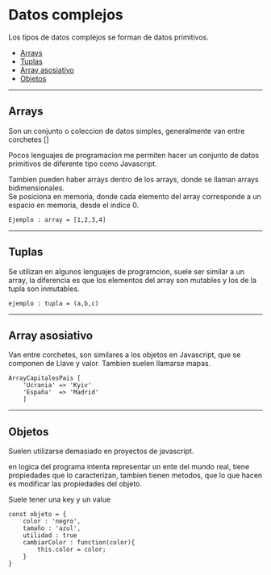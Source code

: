 # Datos complejos

Los tipos de datos complejos se forman de datos primitivos.

+ [Arrays](#arrays)
+ [Tuplas](#tuplas)
+ [Array asosiativo](#array-asosiativo)
+ [Objetos](#objetos)
---
## Arrays

Son un conjunto o coleccion de datos simples, generalmente van entre corchetes []  

Pocos lenguajes de programacion me permiten hacer un conjunto de datos primitivos de diferente tipo como Javascript.  

Tambien pueden haber arrays dentro de los arrays, donde se llaman arrays bidimensionales.  
Se posiciona en memoria, donde cada elemento del array corresponde a un espacio en memoria, desde el indice 0.

    Ejemplo : array = [1,2,3,4]
---
## Tuplas

Se utilizan en algunos lenguajes de programcion, suele ser similar a un array, la diferencia es que los elementos del array son mutables y los de la tupla son inmutables. 

    ejemplo : tupla = (a,b,c)
---
## Array asosiativo

Van entre corchetes, son similares a los objetos en Javascript, que se componen de Llave y valor. Tambien suelen llamarse mapas. 

    ArrayCapitalesPais [
        'Ucrania' => 'Kyiv'
        'España'  => 'Madrid'
        ]
---
## Objetos 

Suelen utilizarse demasiado en proyectos de javascript.

en logica del programa intenta representar un ente del mundo real, tiene propiedades que lo caracterizan, tambien tienen metodos, que lo que hacen es modificar las propiedades del objeto. 

Suele tener una key y un value

    const objeto = {
        color : 'negro',
        tamaño : 'azul',
        utilidad : true
        cambiarColor : function(color){
            this.color = color;
        }
    }


